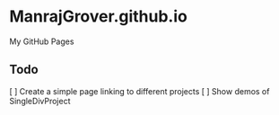 # ManrajGrover.github.io
My GitHub Pages

## Todo
[ ] Create a simple page linking to different projects
[ ] Show demos of SingleDivProject
